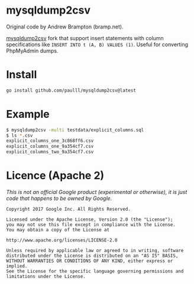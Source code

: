 # mysqldump2csv
Original code by Andrew Brampton (bramp.net).

[mysqldump2csv](https://github.com/bramp/mysqldump2csv) fork that support insert statements with column specifications like `INSERT INTO t (A, B) VALUES (1)`. Useful for converting PhpMyAdmin dumps.

# Install
```sh
go install github.com/paulll/mysqldump2csv@latest
```

# Example
```sh
$ mysqldump2csv -multi testdata/explicit_columns.sql
$ ls *.csv
explicit_columns_one_3c868ff6.csv 
explicit_columns_one_9a354cf7.csv 
explicit_columns_two_9a354cf7.csv
```

# Licence (Apache 2)

*This is not an official Google product (experimental or otherwise), it is just
code that happens to be owned by Google.*

```
Copyright 2017 Google Inc. All Rights Reserved.

Licensed under the Apache License, Version 2.0 (the "License");
you may not use this file except in compliance with the License.
You may obtain a copy of the License at

http://www.apache.org/licenses/LICENSE-2.0

Unless required by applicable law or agreed to in writing, software
distributed under the License is distributed on an "AS IS" BASIS,
WITHOUT WARRANTIES OR CONDITIONS OF ANY KIND, either express or implied.
See the License for the specific language governing permissions and
limitations under the License.
```